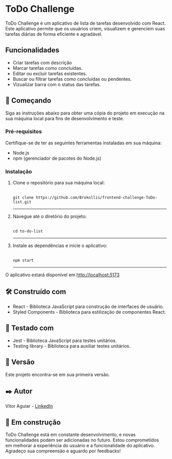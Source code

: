<h1>ToDo Challenge</h1>

<p>ToDo Challenge é um aplicativo de lista de tarefas desenvolvido com React. Este aplicativo permite que os usuários criem, visualizem e gerenciem suas tarefas diárias de forma eficiente e agradável.</p>

<h2>Funcionalidades</h2>

<ul>
  <li>Criar tarefas com descrição </li>
  <li>Marcar tarefas como concluídas.</li>
  <li>Editar ou excluir tarefas existentes.</li>
  <li>Buscar ou filtrar tarefas como concluidas ou pendentes.</li>
  <li>Vizualizar barra com o status das tarefas.</li>
</ul>

<h2>🚀 Começando</h2>

<p>Siga as instruções abaixo para obter uma cópia do projeto em execução na sua máquina local para fins de desenvolvimento e teste.</p>

<h3>Pré-requisitos</h3>

<p>Certifique-se de ter as seguintes ferramentas instaladas em sua máquina:</p>

<ul>
  <li>Node.js</li>
  <li>npm (gerenciador de pacotes do Node.js)</li>
</ul>

<h3>Instalação</h3>

<ol>
  <li>Clone o repositório para sua máquina local:</li>
  <br>
  <pre><code>git clone https://github.com/Brokollis/frontend-challenge-ToDo-list.git</code></pre>
  <hr>
  <li>Navegue até o diretório do projeto:</li>
  <br>
  <pre><code>cd to-do-list</code></pre>
  <hr>
  <li>Instale as dependências e inicie o aplicativo:</li>
  <br>
  <pre><code>npm start</code></pre>
  <hr>
</ol>

<p>O aplicativo estará disponível em <a href="http://localhost:5173">http://localhost:5173</a></p>

<h2>🛠️ Construído com</h2>

<ul>
  <li>React - Biblioteca JavaScript para construção de interfaces de usuário.</li>
  <li>Styled Components - Biblioteca para estilização de componentes React.</li>
</ul>

<h2>🧪 Testado com</h2>

<ul>
  <li>Jest - Biblioteca JavaScript para testes unitários.</li>
  <li>Testing library  - Biblioteca para auxiliar testes unitários.</li>
</ul>

<h2>📌 Versão</h2>

<p>Este projeto encontra-se em sua primeira versão.</p>

<h2>✒️ Autor</h2>

<p>Vitor Aguiar - <a href="https://www.linkedin.com/in/vitor-aguiar-ab3937192/">LinkedIn</a></p>

<h2>🚧 Em construção</h2>

<p>ToDo Challenge está em constante desenvolvimento, e novas funcionalidades podem ser adicionadas no futuro. Estou comprometidos em melhorar a experiência do usuário e a funcionalidade do aplicativo. Agradeço sua compreensão e aguardo por feedbacks!</p>
